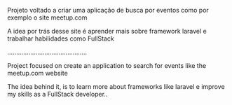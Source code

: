 Projeto voltado a criar uma aplicação de busca por eventos como por exemplo o site meetup.com

A idea por trás desse site é aprender mais sobre framework laravel e trabalhar habilidades como FullStack


............................................. 


Project focused on create an application to search for events like the meetup.com website

The idea behind it, is to learn more about frameworks like laravel e improve my skills as a FullStack developer..
